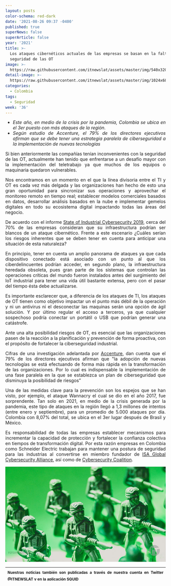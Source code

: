 ```yaml
---
layout: posts
color-schema: red-dark
date: '2021-08-26 09:37 -0400'
published: true
superNews: false
superArticle: false
year: '2021'
title: >-
  Los ataques cibernéticos actuales de las empresas se basan en la falta de
  seguridad de las OT
image: >-
  https://raw.githubusercontent.com/itnewslat/assets/master/img/540x320/Ataque-Soldados-p.jpg
detail-image: >-
  https://raw.githubusercontent.com/itnewslat/assets/master/img/1024x680/Ataque-Soldados-g.jpg
categories:
  - Colombia
tags:
  - Seguridad
week: '36'
---
```

<ul style="list-style-type: disc; text-align: justify;">
	<li><em>Este año, en medio de la crisis por la pandemia, Colombia se ubica en el 3er puesto con más ataques de la región.</em></li>
	<li><em>Según estudio de Accenture, el 79% de los directores ejecutivos afirman que se debe tener una estrategia paralela de ciberseguridad a la implementación de nuevas tecnologías</em></li>
</ul>
<p style="text-align: justify;">Si bien anteriormente las compañías tenían inconvenientes con la seguridad de las OT, actualmente han tenido que enfrentarse a un desafío mayor con la implementación del teletrabajo ya que muchos de los equipos o maquinaria quedaron vulnerables.</p>
<p style="text-align: justify;">Nos encontramos en un momento en el que la línea divisoria entre el TI y OT es cada vez más delgada y las organizaciones han hecho de esto una gran oportunidad para sincronizar sus operaciones y aprovechar el monitoreo remoto en tiempo real; establecer modelos comerciales basados en datos, desarrollar análisis basados en la nube e implementar gemelos digitales en todo su ecosistema digital impactando todas las áreas del negocio.</p>
<p style="text-align: justify;">De acuerdo con el informe <a href="https://ics.kaspersky.com/media/2019_Kaspersky_ARC_ICS_report.pdf">State of Industrial Cybersecurity 2019</a>, cerca del 70% de las empresas consideran que su infraestructura podrían ser blancos de un ataque cibernético. Frente a este escenario ¿Cuáles serían los riesgos inherentes que se deben tener en cuenta para anticipar una situación de esta naturaleza?</p>
<p style="text-align: justify;">En principio, tener en cuenta un amplio panorama de ataques ya que cada dispositivo conectado está asociado con un punto al que los ciberdelincuentes podrían acceder, en segundo plano, la infraestructura heredada obsoleta, pues gran parte de los sistemas que controlan las operaciones críticas del mundo fueron instalados antes del surgimiento del IoT industrial para tener una vida útil bastante extensa, pero con el pasar del tiempo ésta debe actualizarse.</p>
<p style="text-align: justify;">Es importante esclarecer que, a diferencia de los ataques de TI, los ataques de OT tienen como objetivo impactar un el punto más débil de la operación y ni un antivirus ni el desconectar las maquinas serán una opción de ágil solución. Y por último regular el acceso a terceros, ya que cualquier sospechoso podría conectar un portátil o USB que podrían generar una catástrofe.</p>
<p style="text-align: justify;">Ante una alta posibilidad riesgos de OT, es esencial que las organizaciones pasen de la reacción a la planificación y prevención de forma proactiva, con el propósito de fortalecer la ciberseguridad industrial.</p>
<p style="text-align: justify;">Cifras de una investigación adelantada por <a href="https://www.accenture.com/us-en/insights/cybersecurity/reinventing-the-internet-digital-economy">Accenture</a>, dan cuenta que el 79% de los directores ejecutivos afirman que "la adopción de nuevas tecnologías se está efectuando de forma más rápida en la transformación de las organizaciones. Por lo cual es indispensable la implementación de una fase paralela en la que se establezca un plan de ciberseguridad que disminuya la posibilidad de riesgos”</p>
<p style="text-align: justify;">Una de las medidas clave para la prevención son los espejos que se han visto, por ejemplo, el ataque Wannacry el cual se dio en el año 2017, fue sorprendente. Tan solo en 2021, en medio de la crisis generada por la pandemia, este tipo de ataques en la región llegó a 1,3 millones de intentos (entre enero y septiembre), para un promedio de 5.000 ataques por día. Colombia con 8,07% del total, se ubica en el 3er lugar después de Brasil y México.</p>
<p style="text-align: justify;">Es responsabilidad de todas las empresas establecer mecanismos para incrementar la capacidad de protección y fortalecer la confianza colectiva en tiempos de transformación digital. Por esta razón empresas en Colombia como Schneider Electric trabajan para mantener una postura de seguridad para las industrias al convertirse en miembro fundador de <a href="https://www.isa.org/news-and-press-releases/isa-press-releases/2019/july/isa-announces-first-founding-members-of-global-cybersecurity-alliance/">ISA Global Cybersecurity Alliance</a>, así como de <a href="https://www.se.com/ww/en/Images/04-release-cybersecurity-coalition-tcm50-463982.pdf">Cybersecurity Coalition</a>.</p>

![](https://raw.githubusercontent.com/itnewslat/assets/master/img/540x320/Ataque-Soldados-p.jpg)

<table style="height: 42px;" width="569">
<tbody>
<tr>
<td style="text-align: justify;"><sub><strong>Nuestras noticias también son publicadas a través de nuestra cuenta en Twitter <a href="https://twitter.com/itnewslat?lang=es">@ITNEWSLAT</a> y en la aplicación <a href="https://squidapp.co/en/">SQUID</a></strong></sub></td>
</tr>
</tbody>
</table>
